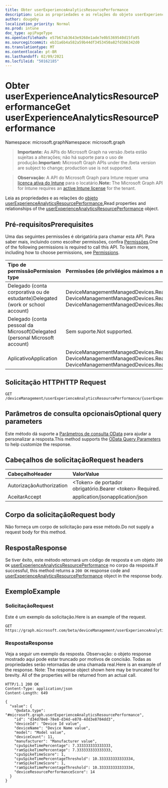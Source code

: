 ```yaml
---
title: Obter userExperienceAnalyticsResourcePerformance
description: Leia as propriedades e as relações do objeto userExperienceAnalyticsResourcePerformance.
author: dougeby
localization_priority: Normal
ms.prod: intune
doc_type: apiPageType
ms.openlocfilehash: e57b67ab3643e9268e1ade7e0b5369540d15fa95
ms.sourcegitcommit: eb31a6b4a582a59b44df3453450a82fd366342d0
ms.translationtype: MT
ms.contentlocale: pt-BR
ms.lasthandoff: 02/09/2021
ms.locfileid: "50162185"
---
```

# <a name="get-userexperienceanalyticsresourceperformance"></a><span data-ttu-id="cb016-103">Obter userExperienceAnalyticsResourcePerformance</span><span class="sxs-lookup"><span data-stu-id="cb016-103">Get userExperienceAnalyticsResourcePerformance</span></span>

<span data-ttu-id="cb016-104">Namespace: microsoft.graph</span><span class="sxs-lookup"><span data-stu-id="cb016-104">Namespace: microsoft.graph</span></span>

> <span data-ttu-id="cb016-105">**Importante:** As APIs do Microsoft Graph na versão /beta estão sujeitas a alterações; não há suporte para o uso de produção.</span><span class="sxs-lookup"><span data-stu-id="cb016-105">**Important:** Microsoft Graph APIs under the /beta version are subject to change; production use is not supported.</span></span>

> <span data-ttu-id="cb016-106">**Observação:** A API do Microsoft Graph para Intune requer uma [licença ativa do Intune](https://go.microsoft.com/fwlink/?linkid=839381) para o locatário.</span><span class="sxs-lookup"><span data-stu-id="cb016-106">**Note:** The Microsoft Graph API for Intune requires an [active Intune license](https://go.microsoft.com/fwlink/?linkid=839381) for the tenant.</span></span>

<span data-ttu-id="cb016-107">Leia as propriedades e as relações do [objeto userExperienceAnalyticsResourcePerformance.](../resources/intune-devices-userexperienceanalyticsresourceperformance.md)</span><span class="sxs-lookup"><span data-stu-id="cb016-107">Read properties and relationships of the [userExperienceAnalyticsResourcePerformance](../resources/intune-devices-userexperienceanalyticsresourceperformance.md) object.</span></span>

## <a name="prerequisites"></a><span data-ttu-id="cb016-108">Pré-requisitos</span><span class="sxs-lookup"><span data-stu-id="cb016-108">Prerequisites</span></span>
<span data-ttu-id="cb016-p101">Uma das seguintes permissões é obrigatória para chamar esta API. Para saber mais, incluindo como escolher permissões, confira [Permissões](/graph/permissions-reference).</span><span class="sxs-lookup"><span data-stu-id="cb016-p101">One of the following permissions is required to call this API. To learn more, including how to choose permissions, see [Permissions](/graph/permissions-reference).</span></span>

|<span data-ttu-id="cb016-111">Tipo de permissão</span><span class="sxs-lookup"><span data-stu-id="cb016-111">Permission type</span></span>|<span data-ttu-id="cb016-112">Permissões (de privilégios máximos a mínimos)</span><span class="sxs-lookup"><span data-stu-id="cb016-112">Permissions (from most to least privileged)</span></span>|
|:---|:---|
|<span data-ttu-id="cb016-113">Delegado (conta corporativa ou de estudante)</span><span class="sxs-lookup"><span data-stu-id="cb016-113">Delegated (work or school account)</span></span>|<span data-ttu-id="cb016-114">DeviceManagementManagedDevices.ReadWrite.All, DeviceManagementManagedDevices.Read.All</span><span class="sxs-lookup"><span data-stu-id="cb016-114">DeviceManagementManagedDevices.ReadWrite.All, DeviceManagementManagedDevices.Read.All</span></span>|
|<span data-ttu-id="cb016-115">Delegado (conta pessoal da Microsoft)</span><span class="sxs-lookup"><span data-stu-id="cb016-115">Delegated (personal Microsoft account)</span></span>|<span data-ttu-id="cb016-116">Sem suporte.</span><span class="sxs-lookup"><span data-stu-id="cb016-116">Not supported.</span></span>|
|<span data-ttu-id="cb016-117">Aplicativo</span><span class="sxs-lookup"><span data-stu-id="cb016-117">Application</span></span>|<span data-ttu-id="cb016-118">DeviceManagementManagedDevices.ReadWrite.All, DeviceManagementManagedDevices.Read.All</span><span class="sxs-lookup"><span data-stu-id="cb016-118">DeviceManagementManagedDevices.ReadWrite.All, DeviceManagementManagedDevices.Read.All</span></span>|

## <a name="http-request"></a><span data-ttu-id="cb016-119">Solicitação HTTP</span><span class="sxs-lookup"><span data-stu-id="cb016-119">HTTP Request</span></span>
<!-- {
  "blockType": "ignored"
}
-->
``` http
GET /deviceManagement/userExperienceAnalyticsResourcePerformance/{userExperienceAnalyticsResourcePerformanceId}
```

## <a name="optional-query-parameters"></a><span data-ttu-id="cb016-120">Parâmetros de consulta opcionais</span><span class="sxs-lookup"><span data-stu-id="cb016-120">Optional query parameters</span></span>
<span data-ttu-id="cb016-121">Este método dá suporte a [Parâmetros de consulta OData](/graph/query-parameters) para ajudar a personalizar a resposta.</span><span class="sxs-lookup"><span data-stu-id="cb016-121">This method supports the [OData Query Parameters](/graph/query-parameters) to help customize the response.</span></span>

## <a name="request-headers"></a><span data-ttu-id="cb016-122">Cabeçalhos de solicitação</span><span class="sxs-lookup"><span data-stu-id="cb016-122">Request headers</span></span>
|<span data-ttu-id="cb016-123">Cabeçalho</span><span class="sxs-lookup"><span data-stu-id="cb016-123">Header</span></span>|<span data-ttu-id="cb016-124">Valor</span><span class="sxs-lookup"><span data-stu-id="cb016-124">Value</span></span>|
|:---|:---|
|<span data-ttu-id="cb016-125">Autorização</span><span class="sxs-lookup"><span data-stu-id="cb016-125">Authorization</span></span>|<span data-ttu-id="cb016-126">&lt;Token&gt; de portador obrigatório.</span><span class="sxs-lookup"><span data-stu-id="cb016-126">Bearer &lt;token&gt; Required.</span></span>|
|<span data-ttu-id="cb016-127">Aceitar</span><span class="sxs-lookup"><span data-stu-id="cb016-127">Accept</span></span>|<span data-ttu-id="cb016-128">application/json</span><span class="sxs-lookup"><span data-stu-id="cb016-128">application/json</span></span>|

## <a name="request-body"></a><span data-ttu-id="cb016-129">Corpo da solicitação</span><span class="sxs-lookup"><span data-stu-id="cb016-129">Request body</span></span>
<span data-ttu-id="cb016-130">Não forneça um corpo de solicitação para esse método.</span><span class="sxs-lookup"><span data-stu-id="cb016-130">Do not supply a request body for this method.</span></span>

## <a name="response"></a><span data-ttu-id="cb016-131">Resposta</span><span class="sxs-lookup"><span data-stu-id="cb016-131">Response</span></span>
<span data-ttu-id="cb016-132">Se tiver êxito, este método retornará um código de resposta e um objeto `200 OK` [userExperienceAnalyticsResourcePerformance](../resources/intune-devices-userexperienceanalyticsresourceperformance.md) no corpo da resposta.</span><span class="sxs-lookup"><span data-stu-id="cb016-132">If successful, this method returns a `200 OK` response code and [userExperienceAnalyticsResourcePerformance](../resources/intune-devices-userexperienceanalyticsresourceperformance.md) object in the response body.</span></span>

## <a name="example"></a><span data-ttu-id="cb016-133">Exemplo</span><span class="sxs-lookup"><span data-stu-id="cb016-133">Example</span></span>

### <a name="request"></a><span data-ttu-id="cb016-134">Solicitação</span><span class="sxs-lookup"><span data-stu-id="cb016-134">Request</span></span>
<span data-ttu-id="cb016-135">Este é um exemplo da solicitação.</span><span class="sxs-lookup"><span data-stu-id="cb016-135">Here is an example of the request.</span></span>
``` http
GET https://graph.microsoft.com/beta/deviceManagement/userExperienceAnalyticsResourcePerformance/{userExperienceAnalyticsResourcePerformanceId}
```

### <a name="response"></a><span data-ttu-id="cb016-136">Resposta</span><span class="sxs-lookup"><span data-stu-id="cb016-136">Response</span></span>
<span data-ttu-id="cb016-p102">Veja a seguir um exemplo da resposta. Observação: o objeto response mostrado aqui pode estar truncado por motivos de concisão. Todas as propriedades serão retornadas de uma chamada real.</span><span class="sxs-lookup"><span data-stu-id="cb016-p102">Here is an example of the response. Note: The response object shown here may be truncated for brevity. All of the properties will be returned from an actual call.</span></span>
``` http
HTTP/1.1 200 OK
Content-Type: application/json
Content-Length: 649

{
  "value": {
    "@odata.type": "#microsoft.graph.userExperienceAnalyticsResourcePerformance",
    "id": "d34d78e8-78e8-d34d-e878-4dd3e8784dd3",
    "deviceId": "Device Id value",
    "deviceName": "Device Name value",
    "model": "Model value",
    "deviceCount": 11,
    "manufacturer": "Manufacturer value",
    "cpuSpikeTimePercentage": 7.333333333333333,
    "ramSpikeTimePercentage": 7.333333333333333,
    "cpuSpikeTimeScore": 1,
    "cpuSpikeTimePercentageThreshold": 10.333333333333334,
    "ramSpikeTimeScore": 1,
    "ramSpikeTimePercentageThreshold": 10.333333333333334,
    "deviceResourcePerformanceScore": 14
  }
}
```




